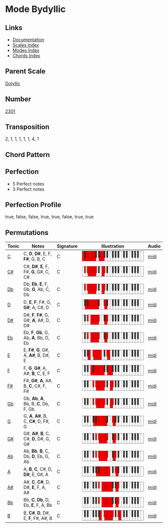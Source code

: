 # Mode Bydyllic

## Links

- [Documentation](README.md)
- [Scales Index](Scales.md)
- [Modes Index](Modes.md)
- [Chords Index](Chords.md)

## Parent Scale

[Dolyllic](ScaleDolyllic.md)

## Number

[2301](https://ianring.com/musictheory/scales/2301)

## Transposition

2, 1, 1, 1, 1, 1, 4, 1

## Chord Pattern



## Perfection

- 5 Perfect notes
- 3 Perfect notes

## Perfection Profile

true, false, false, true, true, false, true, true

## Permutations

| Tonic | Notes | Signature | Illustration | Audio |
|-------|-------|-----------|--------------|-------|
| [C](ModeCNaturalBydyllic.md) | C, **D**, **D#**, E, F, **F#**, G, B, C | C | ![CNaturalBydyllic](ModeCNaturalBydyllic.png) | [midi](https://github.com/edipermadi/music/blob/main/docs/ModeCNaturalBydyllic.mid?raw=true) |
| [C#](ModeCSharpBydyllic.md) | C#, **D#**, **E**, F, F#, **G**, G#, C, C# | C | ![CSharpBydyllic](ModeCSharpBydyllic.png) | [midi](https://github.com/edipermadi/music/blob/main/docs/ModeCSharpBydyllic.mid?raw=true) |
| [Db](ModeDFlatBydyllic.md) | Db, **Eb**, **E**, F, Gb, **G**, Ab, C, Db | C | ![DFlatBydyllic](ModeDFlatBydyllic.png) | [midi](https://github.com/edipermadi/music/blob/main/docs/ModeDFlatBydyllic.mid?raw=true) |
| [D](ModeDNaturalBydyllic.md) | D, **E**, **F**, F#, G, **G#**, A, C#, D | C | ![DNaturalBydyllic](ModeDNaturalBydyllic.png) | [midi](https://github.com/edipermadi/music/blob/main/docs/ModeDNaturalBydyllic.mid?raw=true) |
| [D#](ModeDSharpBydyllic.md) | D#, **F**, **F#**, G, G#, **A**, A#, D, D# | C | ![DSharpBydyllic](ModeDSharpBydyllic.png) | [midi](https://github.com/edipermadi/music/blob/main/docs/ModeDSharpBydyllic.mid?raw=true) |
| [Eb](ModeEFlatBydyllic.md) | Eb, **F**, **Gb**, G, Ab, **A**, Bb, D, Eb | C | ![EFlatBydyllic](ModeEFlatBydyllic.png) | [midi](https://github.com/edipermadi/music/blob/main/docs/ModeEFlatBydyllic.mid?raw=true) |
| [E](ModeENaturalBydyllic.md) | E, **F#**, **G**, G#, A, **A#**, B, D#, E | C | ![ENaturalBydyllic](ModeENaturalBydyllic.png) | [midi](https://github.com/edipermadi/music/blob/main/docs/ModeENaturalBydyllic.mid?raw=true) |
| [F](ModeFNaturalBydyllic.md) | F, **G**, **G#**, A, A#, **B**, C, E, F | C | ![FNaturalBydyllic](ModeFNaturalBydyllic.png) | [midi](https://github.com/edipermadi/music/blob/main/docs/ModeFNaturalBydyllic.mid?raw=true) |
| [F#](ModeFSharpBydyllic.md) | F#, **G#**, **A**, A#, B, **C**, C#, F, F# | C | ![FSharpBydyllic](ModeFSharpBydyllic.png) | [midi](https://github.com/edipermadi/music/blob/main/docs/ModeFSharpBydyllic.mid?raw=true) |
| [Gb](ModeGFlatBydyllic.md) | Gb, **Ab**, **A**, Bb, B, **C**, Db, F, Gb | C | ![GFlatBydyllic](ModeGFlatBydyllic.png) | [midi](https://github.com/edipermadi/music/blob/main/docs/ModeGFlatBydyllic.mid?raw=true) |
| [G](ModeGNaturalBydyllic.md) | G, **A**, **A#**, B, C, **C#**, D, F#, G | C | ![GNaturalBydyllic](ModeGNaturalBydyllic.png) | [midi](https://github.com/edipermadi/music/blob/main/docs/ModeGNaturalBydyllic.mid?raw=true) |
| [G#](ModeGSharpBydyllic.md) | G#, **A#**, **B**, C, C#, **D**, D#, G, G# | C | ![GSharpBydyllic](ModeGSharpBydyllic.png) | [midi](https://github.com/edipermadi/music/blob/main/docs/ModeGSharpBydyllic.mid?raw=true) |
| [Ab](ModeAFlatBydyllic.md) | Ab, **Bb**, **B**, C, Db, **D**, Eb, G, Ab | C | ![AFlatBydyllic](ModeAFlatBydyllic.png) | [midi](https://github.com/edipermadi/music/blob/main/docs/ModeAFlatBydyllic.mid?raw=true) |
| [A](ModeANaturalBydyllic.md) | A, **B**, **C**, C#, D, **D#**, E, G#, A | C | ![ANaturalBydyllic](ModeANaturalBydyllic.png) | [midi](https://github.com/edipermadi/music/blob/main/docs/ModeANaturalBydyllic.mid?raw=true) |
| [A#](ModeASharpBydyllic.md) | A#, **C**, **C#**, D, D#, **E**, F, A, A# | C | ![ASharpBydyllic](ModeASharpBydyllic.png) | [midi](https://github.com/edipermadi/music/blob/main/docs/ModeASharpBydyllic.mid?raw=true) |
| [Bb](ModeBFlatBydyllic.md) | Bb, **C**, **Db**, D, Eb, **E**, F, A, Bb | C | ![BFlatBydyllic](ModeBFlatBydyllic.png) | [midi](https://github.com/edipermadi/music/blob/main/docs/ModeBFlatBydyllic.mid?raw=true) |
| [B](ModeBNaturalBydyllic.md) | B, **C#**, **D**, D#, E, **F**, F#, A#, B | C | ![BNaturalBydyllic](ModeBNaturalBydyllic.png) | [midi](https://github.com/edipermadi/music/blob/main/docs/ModeBNaturalBydyllic.mid?raw=true) |
